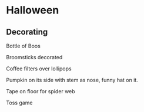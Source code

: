 # Halloween
## Decorating

Bottle of Boos

Broomsticks decorated

Coffee filters over lollipops 

Pumpkin on its side with stem as nose, funny hat on it.

Tape on floor for spider web

Toss game
